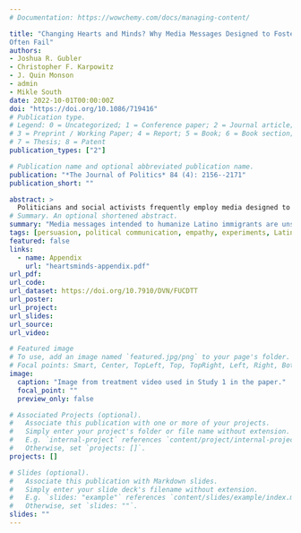 ```yaml
---
# Documentation: https://wowchemy.com/docs/managing-content/

title: "Changing Hearts and Minds? Why Media Messages Designed to Foster Empathy
Often Fail"
authors:
- Joshua R. Gubler
- Christopher F. Karpowitz
- J. Quin Monson
- admin
- Mikle South
date: 2022-10-01T00:00:00Z
doi: "https://doi.org/10.1086/719416"
# Publication type.
# Legend: 0 = Uncategorized; 1 = Conference paper; 2 = Journal article;
# 3 = Preprint / Working Paper; 4 = Report; 5 = Book; 6 = Book section;
# 7 = Thesis; 8 = Patent
publication_types: ["2"]

# Publication name and optional abbreviated publication name.
publication: "*The Journal of Politics* 84 (4): 2156--2171"
publication_short: ""

abstract: >
  Politicians and social activists frequently employ media designed to change hearts and minds by humanizing out-groups. These messages, it is assumed, lead to empathic concern, which motivates individuals to reconsider punitive policy attitudes. How effective is this approach? Using two experiments, we find that while media messages humanized Latinos for all respondents, the treatment messages produced the largest empathy response among those with the most positive prior attitudes. A key intended target of the media messages—those with the highest pretreatment antipathy toward the out-group—reported a dramatically lower increase in empathy. In a second study, we show that unpleasant affect from dissonance is one important mechanism driving these differential results. In both studies, treatments designed to provoke increased empathic concern produced little change in policy attitudes. Thus, changing hearts using empathy-inducing media is a complex task, making the ability to change minds elusive.
# Summary. An optional shortened abstract.
summary: "Media messages intended to humanize Latino immigrants are unsuccessful on the target audience, and dissonance is an important reason why---from survey experiments in 2012 and 2015."
tags: [persuasion, political communication, empathy, experiments, Latinos]
featured: false
links:
  - name: Appendix
    url: "heartsminds-appendix.pdf"
url_pdf:
url_code:
url_dataset: https://doi.org/10.7910/DVN/FUCDTT
url_poster:
url_project:
url_slides:
url_source:
url_video:

# Featured image
# To use, add an image named `featured.jpg/png` to your page's folder. 
# Focal points: Smart, Center, TopLeft, Top, TopRight, Left, Right, BottomLeft, Bottom, BottomRight.
image:
  caption: "Image from treatment video used in Study 1 in the paper."
  focal_point: ""
  preview_only: false

# Associated Projects (optional).
#   Associate this publication with one or more of your projects.
#   Simply enter your project's folder or file name without extension.
#   E.g. `internal-project` references `content/project/internal-project/index.md`.
#   Otherwise, set `projects: []`.
projects: []

# Slides (optional).
#   Associate this publication with Markdown slides.
#   Simply enter your slide deck's filename without extension.
#   E.g. `slides: "example"` references `content/slides/example/index.md`.
#   Otherwise, set `slides: ""`.
slides: ""
---
```

